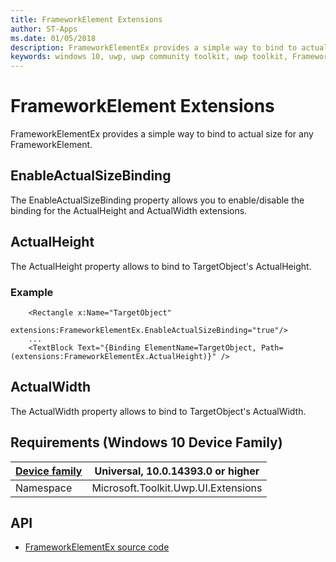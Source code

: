 ```yaml
---
title: FrameworkElement Extensions
author: ST-Apps
ms.date: 01/05/2018
description: FrameworkElementEx provides a simple way to bind to actual size for any FrameworkElement
keywords: windows 10, uwp, uwp community toolkit, uwp toolkit, FrameworkElement, extensions
---
```


# FrameworkElement Extensions

FrameworkElementEx provides a simple way to bind to actual size for any FrameworkElement.

## EnableActualSizeBinding

The EnableActualSizeBinding property allows you to enable/disable the binding for the ActualHeight and ActualWidth extensions.

## ActualHeight

The ActualHeight property allows to bind to TargetObject's ActualHeight.

### Example

```xaml
    <Rectangle x:Name="TargetObject"
               extensions:FrameworkElementEx.EnableActualSizeBinding="true"/>
	...
	<TextBlock Text="{Binding ElementName=TargetObject, Path=(extensions:FrameworkElementEx.ActualHeight)}" />
```

## ActualWidth

The ActualWidth property allows to bind to TargetObject's ActualWidth.

## Requirements (Windows 10 Device Family)

| [Device family](http://go.microsoft.com/fwlink/p/?LinkID=526370) | Universal, 10.0.14393.0 or higher |
| --- | --- |
| Namespace | Microsoft.Toolkit.Uwp.UI.Extensions |

## API

* [FrameworkElementEx source code](https://github.com/Microsoft/UWPCommunityToolkit/blob/master/Microsoft.Toolkit.Uwp.UI/Extensions/FrameworkElement)